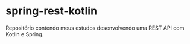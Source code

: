 # spring-rest-kotlin
Repositório contendo meus estudos desenvolvendo uma REST API com Kotlin e Spring. 
